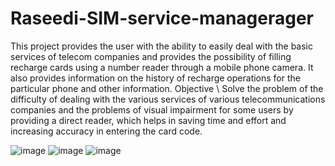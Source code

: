 # Raseedi-SIM-service-managerager
This project provides the user with the ability to easily deal with the basic services of telecom companies and provides the possibility of filling recharge cards using a number reader through a mobile phone camera. It also provides information on the history of recharge operations for the particular phone and other information. Objective \ Solve the problem of the difficulty of dealing with the various services of various telecommunications companies and the problems of visual impairment for some users by providing a direct reader, which helps in saving time and effort and increasing accuracy in entering the card code.

![image](https://user-images.githubusercontent.com/34106827/171969069-571247ad-a9f3-4e50-9b56-2081ea0cefdd.png)
![image](https://user-images.githubusercontent.com/34106827/171969075-b4eba308-1ece-4c3a-a532-cf36ee4f0213.png)
![image](https://user-images.githubusercontent.com/34106827/171969082-bf346ac4-3d1d-4d37-afff-f5476941e646.png)

